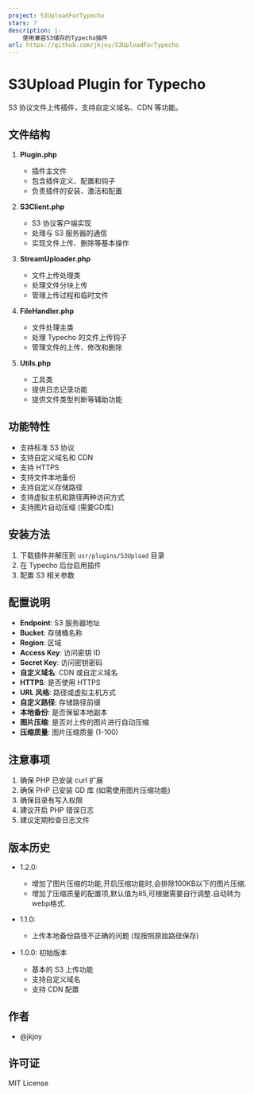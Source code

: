 ```yaml
---
project: S3UploadForTypecho
stars: 7
description: |-
    使用兼容S3储存的Typecho插件
url: https://github.com/jkjoy/S3UploadForTypecho
---
```


# S3Upload Plugin for Typecho

S3 协议文件上传插件，支持自定义域名、CDN 等功能。

## 文件结构

1. **Plugin.php**
   - 插件主文件
   - 包含插件定义、配置和钩子
   - 负责插件的安装、激活和配置

2. **S3Client.php**
   - S3 协议客户端实现
   - 处理与 S3 服务器的通信
   - 实现文件上传、删除等基本操作

3. **StreamUploader.php**
   - 文件上传处理类
   - 处理文件分块上传
   - 管理上传过程和临时文件

4. **FileHandler.php**
   - 文件处理主类
   - 处理 Typecho 的文件上传钩子
   - 管理文件的上传、修改和删除

5. **Utils.php**
   - 工具类
   - 提供日志记录功能
   - 提供文件类型判断等辅助功能

## 功能特性

- 支持标准 S3 协议
- 支持自定义域名和 CDN
- 支持 HTTPS
- 支持文件本地备份
- 支持自定义存储路径
- 支持虚拟主机和路径两种访问方式
- 支持图片自动压缩 (需要GD库)

## 安装方法

1. 下载插件并解压到 `usr/plugins/S3Upload` 目录
2. 在 Typecho 后台启用插件
3. 配置 S3 相关参数

## 配置说明

- **Endpoint**: S3 服务器地址
- **Bucket**: 存储桶名称
- **Region**: 区域
- **Access Key**: 访问密钥 ID
- **Secret Key**: 访问密钥密码
- **自定义域名**: CDN 或自定义域名
- **HTTPS**: 是否使用 HTTPS
- **URL 风格**: 路径或虚拟主机方式
- **自定义路径**: 存储路径前缀
- **本地备份**: 是否保留本地副本
- **图片压缩**: 是否对上传的图片进行自动压缩
- **压缩质量**: 图片压缩质量 (1-100)

## 注意事项

1. 确保 PHP 已安装 curl 扩展
2. 确保 PHP 已安装 GD 库 (如需使用图片压缩功能)
3. 确保目录有写入权限
4. 建议开启 PHP 错误日志
5. 建议定期检查日志文件

## 版本历史
- 1.2.0:
  - 增加了图片压缩的功能,开启压缩功能时,会排除100KB以下的图片压缩.
  - 增加了压缩质量的配置项,默认值为85,可根据需要自行调整.自动转为webp格式.

- 1.1.0:
  - 上传本地备份路径不正确的问题 (现按照原始路径保存)

- 1.0.0: 初始版本
  - 基本的 S3 上传功能
  - 支持自定义域名
  - 支持 CDN 配置

## 作者

- @jkjoy

## 许可证

MIT License
